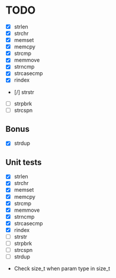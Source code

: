 # TODO

* [x] strlen
* [x] strchr
* [x] memset
* [x] memcpy
* [x] strcmp
* [x] memmove
* [x] strncmp
* [x] strcasecmp
* [x] rindex
* [/] strstr
* [ ] strpbrk
* [ ] strcspn

## Bonus

* [X] strdup

## Unit tests

* [x] strlen
* [x] strchr
* [x] memset
* [x] memcpy
* [x] strcmp
* [x] memmove
* [x] strncmp
* [x] strcasecmp
* [x] rindex
* [ ] strstr
* [ ] strpbrk
* [ ] strcspn
* [ ] strdup

* Check size\_t when param type in size\_t
